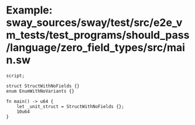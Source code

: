 # Example: sway_sources/sway/test/src/e2e_vm_tests/test_programs/should_pass/language/zero_field_types/src/main.sw

```sway
script;

struct StructWithNoFields {}
enum EnumWithNoVariants {}

fn main() -> u64 {
    let _unit_struct = StructWithNoFields {};
    10u64
}

```
